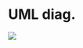 # UML diag.

[![](https://mermaid.ink/img/pako:eNq9Vt1O2zAUfhUrV0y0LxBNkwINJVsoiLZD2zpZJnYSj8SObGesQrw7dkKp7aRF2gXpRZ3vfD6_Psd5CjKOSRAGWYWknFFUCFSDDQP66SBwRxnmj3NUE_DU4-aZgkIjITC4jcpMEMLgI8WqDEHC1IiwJLQo1at0Lz8Fkiho1J58stG2wUh5mCAME7HDnndqeo_POVOCVxURx712TCskxowLckiiPRhBe7bgLcOuICsRKwjENM-Hekb4fdRQZlyQd-OctdmDGyfWSAgMPkwxYrRGinIGcSu6xcluEYK84kg5nlBp7cgpo7Ik2lkw_QLuOa8cKtMVRvLNbcOh9hnotPFWQZ7D_jScuCdGsyf-OdHYqLW82ro5y1FVuUhJ1fvJ44WXO17o1PHiIzMnGUEPru9_2ro54Pyw3v9gwyXtHaFu120Pi2RDCB6gatvoHolZWxs7K_1mSxuu6XKwaR-obgFl7Y-0YGmgcbaXv4MqdVcpanrXovlZ8Qv5f0lpzWiBGf9LROjV6VCYvPi4KIczzfLECAdumFmgC1ZRqX6Zivy2hd3ogXrrvQnXS8V9qxtESViRXA2EnVooSz4UDc7IWwzWbfJ5OvVG9TuUfpodp5iuNQzvDjCsvQVvcBrhXrc7GDrZTmnHnurute-PvipO8u3ynIJkkaySKLWh2_VikSzmNnQTrZfxzEbm0VUMr7_Ht6PHwG5P195ZGp1_c6y5es_SdXxU5dtZ9uKYpbH9fpH-gGl8sfKx9Y2P3CbzS5cWpU4-LpPVYY-s5jru0HIRR07gX9dXji_Ly-s7OFvvstMZM79gEtRE1Ihi_SHUmdgEqiS6xkGolxiJh02wYc-ah1rFl1uWBaESLZkE_TX9-t20Awmmiour1w8r8zcJGsR-cq4p-pKS5PkF1LzLGQ?type=png)](https://mermaid.live/edit#pako:eNq9Vt1O2zAUfhUrV0y0LxBNkwINJVsoiLZD2zpZJnYSj8SObGesQrw7dkKp7aRF2gXpRZ3vfD6_Psd5CjKOSRAGWYWknFFUCFSDDQP66SBwRxnmj3NUE_DU4-aZgkIjITC4jcpMEMLgI8WqDEHC1IiwJLQo1at0Lz8Fkiho1J58stG2wUh5mCAME7HDnndqeo_POVOCVxURx712TCskxowLckiiPRhBe7bgLcOuICsRKwjENM-Hekb4fdRQZlyQd-OctdmDGyfWSAgMPkwxYrRGinIGcSu6xcluEYK84kg5nlBp7cgpo7Ik2lkw_QLuOa8cKtMVRvLNbcOh9hnotPFWQZ7D_jScuCdGsyf-OdHYqLW82ro5y1FVuUhJ1fvJ44WXO17o1PHiIzMnGUEPru9_2ro54Pyw3v9gwyXtHaFu120Pi2RDCB6gatvoHolZWxs7K_1mSxuu6XKwaR-obgFl7Y-0YGmgcbaXv4MqdVcpanrXovlZ8Qv5f0lpzWiBGf9LROjV6VCYvPi4KIczzfLECAdumFmgC1ZRqX6Zivy2hd3ogXrrvQnXS8V9qxtESViRXA2EnVooSz4UDc7IWwzWbfJ5OvVG9TuUfpodp5iuNQzvDjCsvQVvcBrhXrc7GDrZTmnHnurute-PvipO8u3ynIJkkaySKLWh2_VikSzmNnQTrZfxzEbm0VUMr7_Ht6PHwG5P195ZGp1_c6y5es_SdXxU5dtZ9uKYpbH9fpH-gGl8sfKx9Y2P3CbzS5cWpU4-LpPVYY-s5jru0HIRR07gX9dXji_Ly-s7OFvvstMZM79gEtRE1Ihi_SHUmdgEqiS6xkGolxiJh02wYc-ah1rFl1uWBaESLZkE_TX9-t20Awmmiour1w8r8zcJGsR-cq4p-pKS5PkF1LzLGQ)

